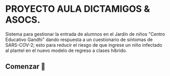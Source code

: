 # PROYECTO AULA DICTAMIGOS & ASOCS.
Sistema para gestionar la entrada de alumnos en el Jardín de niños "Centro Educativo Gandhi" dando respuesta a un cuestionario de síntomas de SARS-COV-2; esto para reducir el riesgo de que ingrese un niño infectado al plantel en el nuevo modelo de regreso a clases híbrido.
## Comenzar 🚀
